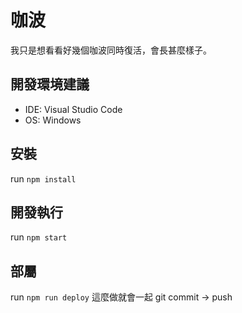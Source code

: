 # 咖波

我只是想看看好幾個咖波同時復活，會長甚麼樣子。

## 開發環境建議

- IDE: Visual Studio Code
- OS: Windows

## 安裝

run `npm install`

## 開發執行

run `npm start`


## 部屬

run `npm run deploy`
這麼做就會一起 git commit -> push
